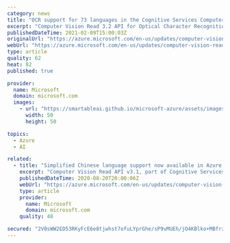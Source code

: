 ```yaml
---
category: news
title: "OCR support for 73 languages in the Cognitive Services Computer Vision public preview"
excerpt: "Computer Vision Read 3.2 API for Optical Character Recognition (OCR), part of Cognitive Services, announces its public preview with support for Simplified Chinese, Traditional Chinese, Japanese, and Korean, and several Latin languages, with option to use the cloud service or deploy the Docker container"
publishedDateTime: 2021-02-09T15:00:03Z
originalUrl: "https://azure.microsoft.com/en-us/updates/computer-vision-read-ocr-languages-update-preview/"
webUrl: "https://azure.microsoft.com/en-us/updates/computer-vision-read-ocr-languages-update-preview/"
type: article
quality: 62
heat: 82
published: true

provider:
  name: Microsoft
  domain: microsoft.com
  images:
    - url: "https://smartableai.github.io/microsoft-azure/assets/images/organizations/microsoft.com-50x50.jpg"
      width: 50
      height: 50

topics:
  - Azure
  - AI

related:
  - title: "Simplified Chinese language support now available in Azure Cognitive Services Computer Vision public preview"
    excerpt: "Computer Vision Read API v3.1, part of Cognitive Services, announces its public preview with support for Simplified Chinese language."
    publishedDateTime: 2020-08-20T20:00:06Z
    webUrl: "https://azure.microsoft.com/en-us/updates/computer-vision-read-31-public-preview-adds-simplified-chinese-ocr/"
    type: article
    provider:
      name: Microsoft
      domain: microsoft.com
    quality: 48

secured: "2V0sWW2ED53RKyFcE6e8tjwhst7ofuLYprGhe/sP9vMUEh/jO4KBlko+MBfrz//DJSGb1Pd6zZfAKNG+D+PTDn5EeXvg3+WnjnTspIsaj+TGt4gCOEAYxPbF7eOQNxIyLAcIPcxhAWijcMYszFjBsOddZDorqC0vC1UtvMcWrJbvGXDfAA3/hVH7ZLiDyqztfby4ZiVFkQK5hnymcsSTgdgcE7UsSW9t9kWvCWfGxfoWx0mwfzsm0Tnum3pKvr5zyI4g90dcWSyaVrgTEbpUvUh/kooFhF8Hb6DtTsqJudaP6LFqmuQQO6medAIrPi2M4SRhp+i3z/laiqLcF2y+UxWbsMBDAXbcY05ZZtoPKzs=;izu6zCS41rIwJYJi3mfhEQ=="
---
```


